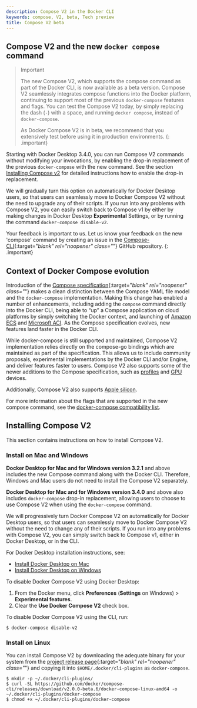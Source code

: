 ```yaml
---
description: Compose V2 in the Docker CLI
keywords: compose, V2, beta, Tech preview
title: Compose V2 beta
---
```


## Compose V2 and the new `docker compose` command

> Important
>
> The new Compose V2, which supports the compose command as part of the Docker CLI, is now available as a beta version.  Compose V2 seamlessly integrates compose functions into the Docker platform, continuing to support most of the previous `docker-compose` features and flags. You can test the Compose V2 today, by simply replacing the dash (`-`) with a space, and running `docker compose`, instead of `docker-compose`.
>
> As Docker Compose V2 is in beta, we recommend that you extensively test before using it in production environments.
{: .important}

Starting with Docker Desktop 3.4.0, you can run Compose V2 commands without modifying your invocations, by enabling the drop-in replacement of the previous `docker-compose` with the new command.  See the section [Installing Compose v2](#installing-compose-v2) for detailed instructions how to enable the drop-in replacement.

We will gradually turn this option on automatically for Docker Desktop users, so that users can seamlessly move to Docker Compose V2 without the need to upgrade any of their scripts. If you run into any problems with Compose V2, you can easily switch back to Compose v1 by either by making changes in Docker Desktop **Experimental** Settings, or by running the command `docker-compose disable-v2`.

Your feedback is important to us. Let us know your feedback on the new 'compose' command by creating an issue in the [Compose-CLI](https://github.com/docker/compose-cli/issues){:target="_blank" rel="noopener" class="_"} GitHub repository.
{: .important}

## Context of Docker Compose evolution

Introduction of the [Compose specification](https://github.com/compose-spec/compose-spec){:target="_blank" rel="noopener" class="_"} makes a clean distinction between the Compose YAML file model and the `docker-compose` implementation. Making this change has enabled a number of enhancements, including adding the `compose` command directly into the Docker CLI,  being able to “up” a Compose application on cloud platforms by simply switching the Docker context, and launching of [Amazon ECS](/cloud/ecs-integration) and [Microsoft ACI](/cloud/aci-integration). As the Compose specification evolves, new features land faster in the Docker CLI.

While docker-compose is still supported and maintained, Compose V2 implementation relies directly on the compose-go bindings which are maintained as part of the specification. This allows us to include community proposals, experimental implementations by the Docker CLI and/or Engine, and deliver features faster to users. Compose V2 also  supports some of the newer additions to the Compose specification, such as [profiles](profiles.md) and [GPU](gpu-support.md) devices.

Additionally, Compose V2 also supports [Apple silicon](../docker-for-mac/apple-silicon.md).

For more information about the flags that are supported in the new compose command, see the [docker-compose compatibility list](cli-command-compatibility.md).

## Installing Compose V2

This section contains instructions on how to install Compose V2.

### Install on Mac and Windows

**Docker Desktop for Mac and for Windows version 3.2.1** and above includes the new Compose command along with the Docker CLI. Therefore, Windows and Mac users do not need to install the Compose V2 separately.

**Docker Desktop for Mac and for Windows version 3.4.0** and above also includes `docker-compose` drop-in replacement, allowing users to choose to use Compose V2 when using the `docker-compose` command.

We will progressively turn Docker Compose V2 on automatically for Docker Desktop users, so that users can seamlessly move to Docker Compose V2 without the need to change any of their scripts.  If you run into any problems with Compose V2, you can simply switch back to Compose v1, either in Docker Desktop, or in the CLI.

For Docker Desktop installation instructions, see:

- [Install Docker Desktop on Mac](../docker-for-mac/install.md)
- [Install Docker Desktop on Windows](../docker-for-windows/install.md)

To disable Docker Compose V2 using Docker Desktop:

1. From the Docker menu, click **Preferences** (**Settings** on Windows) > **Experimental features**.
2. Clear the **Use Docker Compose V2** check box.

To disable Docker Compose V2 using the CLI, run:

```console
$ docker-compose disable-v2
```

### Install on Linux

You can install Compose V2 by downloading the adequate binary for your system 
from the [project release page](https://github.com/docker/compose-cli/releases){:target="_blank" rel="noopener" class="_"} and copying it into `$HOME/.docker/cli-plugins` as `docker-compose`.

```console
$ mkdir -p ~/.docker/cli-plugins/
$ curl -SL https://github.com/docker/compose-cli/releases/download/v2.0.0-beta.6/docker-compose-linux-amd64 -o ~/.docker/cli-plugins/docker-compose
$ chmod +x ~/.docker/cli-plugins/docker-compose
```
